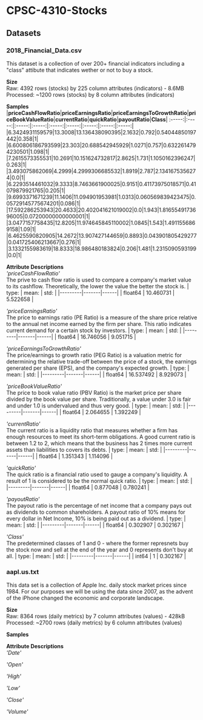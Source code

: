 # **CPSC-4310-Stocks** # 

## **Datasets** ##
### **2018_Financial_Data.csv** ###
This dataset is a collection of over 200+ financial indicators including a "class" attibute that indicates wether or not to buy a stock.    

**Size**    
Raw: 4392 rows (stocks) by 225 column attributes (indicators) - 8.6MB     
Processed: ~1200 rows (stocks) by 8 column attributes (indicators)  

**Samples**
 |**priceCashFlowRatio**|**priceEarningsRatio**|**priceEarningsToGrowthRatio**|**priceBookValueRatio**|**currentRatio**|**quickRatio**|**payoutRatio**|**Class**|
:-----:|:-----:|:-----:|:-----:|:-----:|:-----:|:-----:|:-----:|:-----:|
|6.3424931159579|13.3008|13.136438090395|2.1632|0.792|0.54044850197442|0.358|1|
|6.600806186793599|23.303|20.688542945929|1.0271|0.757|0.6322614794230501|1.098|1|
|7.2615573355531|10.2691|10.151624732817|2.8625|1.731|1.1050162396247|0.263|1|
|3.493075862069|4.2999|4.2999306685532|1.8919|2.787|2.1341675356274|0.0|1|
|6.2293514461032|9.3333|8.7463661900025|0.9151|0.41173975018571|0.41079879921765|0.205|1|
|9.6993371671239|11.1406|11.094901953981|1.0313|0.060569839423475|0.05729145775674201|0.086|1|
|17.592286253943|20.4633|20.402041621019002|0.0|1.943|1.8165549173696005|0.07200000000000001|1|
|3.0477157758435|12.8205|11.974645845110002|1.0845|1.543|1.4911556869158|1.09|1|
|6.4625590820905|14.2672|13.907427144659|0.8893|0.043901805429277|0.041725406213667|0.276|1|
|3.1332155983619|18.8333|18.986480183824|0.206|1.481|1.2315090593199|0.0|1|

**Attribute Descriptions**    
_'priceCashFlowRatio'_   
The prive to cash flow ratio is used to compare a company's market value to its cashflow. Theoretically, the lower the value the better the stock is.
| type:   | mean: | std: |
|---------|-------|------|
| float64 | 10.460731 | 5.522658 |

_'priceEarningsRatio'_    
The price to earnings ratio (PE Ratio) is a measure of the share price relative to the annual net income earned by the firm per share. This ratio indicates current demand for a certain stock by investors.
| type:   | mean: | std: |
|---------|-------|------|
| float64 | 16.746056 | 9.051715 |

_'priceEarningsToGrowthRatio'_   
The price/earnings to growth ratio (PEG Ratio) is a valuation metric for determining the relative trade-off between the price of a stock, the earnings generated per share (EPS), and the company's expected growth.
| type:   | mean: | std: |
|---------|-------|------|
| float64 | 16.537492 | 8.929073 |

_'priceBookValueRatio'_   
The price to book value ratio (PBV Ratio) is the market price per share divided by the book value per share. Traditionally, a value under 3.0 is fair and under 1.0 is undervalued and thus very good.
| type:   | mean: | std: |
|---------|-------|------|
| float64 | 2.064655 | 1.392249 |

_'currentRatio'_    
The current ratio is a liquidity ratio that measures whether a firm has enough resources to meet its short-term obligations. A good current ratio is between 1.2 to 2, which means that the business has 2 times more current assets than liabilities to covers its debts.
| type:   | mean: | std: |
|---------|-------|------|
| float64 | 1.351343 | 1.114096 |

_'quickRatio'_    
The quick ratio is a financial ratio used to gauge a company's liquidity. A result of 1 is considered to be the normal quick ratio. 
| type:   | mean: | std: |
|---------|-------|------|
| float64 | 0.877048 | 0.780241 |

_'payoutRatio'_     
The payout ratio is the percentage of net income that a company pays out as dividends to common shareholders. A payout ratio of 10% means for every dollar in Net Income, 10% is being paid out as a dividend.
| type:   | mean: | std: |
|---------|-------|------|
| float64 | 0.302907 | 0.302167 |  

_'Class'_   
The predetermined classes of 1 and 0 - where the former represnets buy the stock now and sell at the end of the year and 0 represents don't buy at all. 
| type:   | mean: | std: |
|---------|-------|------|
| int64 | 1 | 0.302167 |

### **aapl.us.txt** ###
This data set is a collection of Apple Inc. daily stock market prices since 1984. For our purposes we will be using the data since 2007, as the advent of the iPhone changed the economic and corporate landscape. 

**Size**      
Raw: 8364 rows (daily metrics) by 7 column attributes (values) - 428kB    
Processed: ~2700 rows (daily metrics) by 6 column attributes (values)   

**Samples**

**Attribute Descriptions**    
_'Date'_        

_'Open'_        

_'High'_        

_'Low'_      

_'Close'_      

_'Volume'_        
